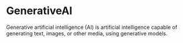 # GenerativeAI
Generative artificial intelligence (AI) is artificial intelligence capable of generating text, images, or other media, using generative models.
